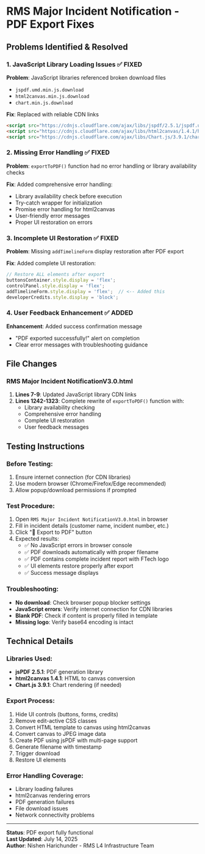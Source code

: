 # RMS Major Incident Notification - PDF Export Fixes

## Problems Identified & Resolved

### 1. **JavaScript Library Loading Issues** ✅ FIXED
**Problem**: JavaScript libraries referenced broken download files
- `jspdf.umd.min.js.download`
- `html2canvas.min.js.download` 
- `chart.min.js.download`

**Fix**: Replaced with reliable CDN links
```html
<script src="https://cdnjs.cloudflare.com/ajax/libs/jspdf/2.5.1/jspdf.umd.min.js"></script>
<script src="https://cdnjs.cloudflare.com/ajax/libs/html2canvas/1.4.1/html2canvas.min.js"></script>
<script src="https://cdnjs.cloudflare.com/ajax/libs/Chart.js/3.9.1/chart.min.js"></script>
```

### 2. **Missing Error Handling** ✅ FIXED
**Problem**: `exportToPDF()` function had no error handling or library availability checks

**Fix**: Added comprehensive error handling:
- Library availability check before execution
- Try-catch wrapper for initialization
- Promise error handling for html2canvas
- User-friendly error messages
- Proper UI restoration on errors

### 3. **Incomplete UI Restoration** ✅ FIXED
**Problem**: Missing `addTimelineForm` display restoration after PDF export

**Fix**: Added complete UI restoration:
```javascript
// Restore ALL elements after export
buttonsContainer.style.display = 'flex';
controlPanel.style.display = 'flex';
addTimelineForm.style.display = 'flex';  // <-- Added this
developerCredits.style.display = 'block';
```

### 4. **User Feedback Enhancement** ✅ ADDED
**Enhancement**: Added success confirmation message
- "PDF exported successfully!" alert on completion
- Clear error messages with troubleshooting guidance

## File Changes

### RMS Major Incident NotificationV3.0.html
1. **Lines 7-9**: Updated JavaScript library CDN links
2. **Lines 1242-1323**: Complete rewrite of `exportToPDF()` function with:
   - Library availability checking
   - Comprehensive error handling
   - Complete UI restoration
   - User feedback messages

## Testing Instructions

### Before Testing:
1. Ensure internet connection (for CDN libraries)
2. Use modern browser (Chrome/Firefox/Edge recommended)
3. Allow popup/download permissions if prompted

### Test Procedure:
1. Open `RMS Major Incident NotificationV3.0.html` in browser
2. Fill in incident details (customer name, incident number, etc.)
3. Click "📄 Export to PDF" button
4. Expected results:
   - ✅ No JavaScript errors in browser console
   - ✅ PDF downloads automatically with proper filename
   - ✅ PDF contains complete incident report with FTech logo
   - ✅ UI elements restore properly after export
   - ✅ Success message displays

### Troubleshooting:
- **No download**: Check browser popup blocker settings
- **JavaScript errors**: Verify internet connection for CDN libraries
- **Blank PDF**: Check if content is properly filled in template
- **Missing logo**: Verify base64 encoding is intact

## Technical Details

### Libraries Used:
- **jsPDF 2.5.1**: PDF generation library
- **html2canvas 1.4.1**: HTML to canvas conversion
- **Chart.js 3.9.1**: Chart rendering (if needed)

### Export Process:
1. Hide UI controls (buttons, forms, credits)
2. Remove edit-active CSS classes
3. Convert HTML template to canvas using html2canvas
4. Convert canvas to JPEG image data
5. Create PDF using jsPDF with multi-page support
6. Generate filename with timestamp
7. Trigger download
8. Restore UI elements

### Error Handling Coverage:
- Library loading failures
- html2canvas rendering errors
- PDF generation failures
- File download issues
- Network connectivity problems

---
**Status**: PDF export fully functional  
**Last Updated**: July 14, 2025  
**Author**: Nishen Harichunder - RMS L4 Infrastructure Team